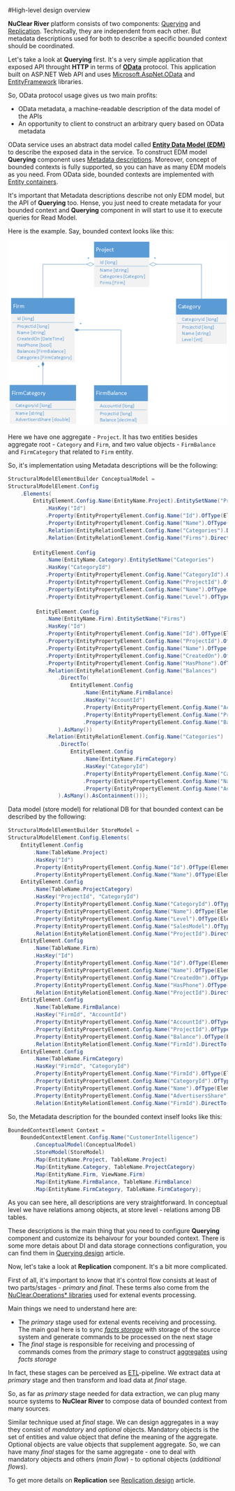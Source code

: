 #High-level design overview

**NuClear River** platform consists of two components: [Querying](../terms.md) and [Replication](../terms.md). Technically, they are independent from each other. But metadata descriptions used for both to describe a specific bounded context should be coordinated.

Let's take a look at **Querying** first. It's a very simple application that exposed API throught **HTTP** in terms of [**OData**](http://www.odata.org/) protocol. This application built on ASP.NET Web API and uses [Microsoft.AspNet.OData](https://www.nuget.org/packages/Microsoft.AspNet.OData/) and [EntityFramework](https://www.nuget.org/packages/EntityFramework) libraries.

So, OData protocol usage gives us two main profits:

* OData metadata, a machine-readable description of the data model of the APIs
* An opportunity to client to construct an arbitrary query based on OData metadata

OData service uses an abstract data model called [**Entity Data Model (EDM)**](https://msdn.microsoft.com/library/ee382825.aspx) to describe the exposed data in the service. To construct EDM model **Querying** component uses [Metadata descriptions](../terms.md). Moreover, concept of bounded contexts is fully supported, so you can have as many EDM models as you need. From OData side, bounded contexts are implemented with [Entity containers](http://docs.oasis-open.org/odata/odata/v4.0/errata02/os/complete/part3-csdl/odata-v4.0-errata02-os-part3-csdl-complete.html#_Toc406398024).

It's important that Metadata descriptions describe not only EDM model, but the API of **Querying** too. Hense, you just need to create metadata for your bounded context and **Querying** component in will start to use it to execute queries for Read Model.

Here is the example. Say, bounded context looks like this:

![image](../diagrams/conceptual-model-example.png)

Here we have one aggregate - `Project`. It has two entities besides aggregate root - `Category` and `Firm`, and two value objects - `FirmBalance` and `FirmCategory` that related to `Firm` entity.

So, it's implementation using Metadata descriptions will be the following:


```csharp
StructuralModelElementBuilder ConceptualModel =
StructuralModelElement.Config
    .Elements(
    	EntityElement.Config.Name(EntityName.Project).EntitySetName("Projects")
            .HasKey("Id")
            .Property(EntityPropertyElement.Config.Name("Id").OfType(ElementaryTypeKind.Int64))
            .Property(EntityPropertyElement.Config.Name("Name").OfType(ElementaryTypeKind.String))
            .Relation(EntityRelationElement.Config.Name("Categories").DirectTo(EntityElement.Config.Name(EntityName.Category)).AsMany().AsContainment())
            .Relation(EntityRelationElement.Config.Name("Firms").DirectTo(EntityElement.Config.Name(EntityName.Firm)).AsMany().AsContainment()),

        EntityElement.Config
        	.Name(EntityName.Category).EntitySetName("Categories")
            .HasKey("CategoryId")
            .Property(EntityPropertyElement.Config.Name("CategoryId").OfType(ElementaryTypeKind.Int64))
            .Property(EntityPropertyElement.Config.Name("ProjectId").OfType(ElementaryTypeKind.Int64))
            .Property(EntityPropertyElement.Config.Name("Name").OfType(ElementaryTypeKind.String))
            .Property(EntityPropertyElement.Config.Name("Level").OfType(ElementaryTypeKind.Int32)),

         EntityElement.Config
         	.Name(EntityName.Firm).EntitySetName("Firms")
	        .HasKey("Id")
	        .Property(EntityPropertyElement.Config.Name("Id").OfType(ElementaryTypeKind.Int64))
	        .Property(EntityPropertyElement.Config.Name("ProjectId").OfType(ElementaryTypeKind.Int64))
	        .Property(EntityPropertyElement.Config.Name("Name").OfType(ElementaryTypeKind.String))
	        .Property(EntityPropertyElement.Config.Name("CreatedOn").OfType(ElementaryTypeKind.DateTimeOffset))
	        .Property(EntityPropertyElement.Config.Name("HasPhone").OfType(ElementaryTypeKind.Boolean))
	        .Relation(EntityRelationElement.Config.Name("Balances")
	            .DirectTo(
	                EntityElement.Config
	                	.Name(EntityName.FirmBalance)
	                    .HasKey("AccountId")
	                    .Property(EntityPropertyElement.Config.Name("AccountId").OfType(ElementaryTypeKind.Int64))
	                    .Property(EntityPropertyElement.Config.Name("ProjectId").OfType(ElementaryTypeKind.Int64))
	                    .Property(EntityPropertyElement.Config.Name("Balance").OfType(ElementaryTypeKind.Decimal))
	            ).AsMany())
 	        .Relation(EntityRelationElement.Config.Name("Categories")
	            .DirectTo(
	                EntityElement.Config
	                	.Name(EntityName.FirmCategory)
	                    .HasKey("CategoryId")
	                    .Property(EntityPropertyElement.Config.Name("CategoryId").OfType(ElementaryTypeKind.Int64))
	                    .Property(EntityPropertyElement.Config.Name("Name").OfType(ElementaryTypeKind.String))
	                    .Property(EntityPropertyElement.Config.Name("AdvertisersShare").OfType(ElementaryTypeKind.Double))
	            ).AsMany().AsContainment()));
```

Data model (store model) for relational DB for that bounded context can be described by the following:

```csharp
StructuralModelElementBuilder StoreModel =
StructuralModelElement.Config.Elements(
	EntityElement.Config
		.Name(TableName.Project)
		.HasKey("Id")
		.Property(EntityPropertyElement.Config.Name("Id").OfType(ElementaryTypeKind.Int64))
		.Property(EntityPropertyElement.Config.Name("Name").OfType(ElementaryTypeKind.String)),
	EntityElement.Config
		.Name(TableName.ProjectCategory)
		.HasKey("ProjectId", "CategoryId")
		.Property(EntityPropertyElement.Config.Name("CategoryId").OfType(ElementaryTypeKind.Int64))
		.Property(EntityPropertyElement.Config.Name("Name").OfType(ElementaryTypeKind.String))
		.Property(EntityPropertyElement.Config.Name("Level").OfType(ElementaryTypeKind.Int32))
		.Property(EntityPropertyElement.Config.Name("SalesModel").OfType(ElementaryTypeKind.Int32))
		.Relation(EntityRelationElement.Config.Name("ProjectId").DirectTo(EntityElement.Config.Name(TableName.Project)).AsOne()),
	EntityElement.Config
		.Name(TableName.Firm)
		.HasKey("Id")
		.Property(EntityPropertyElement.Config.Name("Id").OfType(ElementaryTypeKind.Int64))
		.Property(EntityPropertyElement.Config.Name("Name").OfType(ElementaryTypeKind.String))
		.Property(EntityPropertyElement.Config.Name("CreatedOn").OfType(ElementaryTypeKind.DateTimeOffset))
		.Property(EntityPropertyElement.Config.Name("HasPhone").OfType(ElementaryTypeKind.Boolean))
		.Relation(EntityRelationElement.Config.Name("ProjectId").DirectTo(EntityElement.Config.Name(TableName.Project)).AsOne())
	EntityElement.Config
		.Name(TableName.FirmBalance)
		.HasKey("FirmId", "AccountId")
		.Property(EntityPropertyElement.Config.Name("AccountId").OfType(ElementaryTypeKind.Int64))
		.Property(EntityPropertyElement.Config.Name("ProjectId").OfType(ElementaryTypeKind.Int64))
		.Property(EntityPropertyElement.Config.Name("Balance").OfType(ElementaryTypeKind.Decimal))
		.Relation(EntityRelationElement.Config.Name("FirmId").DirectTo(EntityElement.Config.Name(TableName.Firm)).AsOne()),
	EntityElement.Config
		.Name(TableName.FirmCategory)
		.HasKey("FirmId", "CategoryId")
		.Property(EntityPropertyElement.Config.Name("FirmId").OfType(ElementaryTypeKind.Int64))
		.Property(EntityPropertyElement.Config.Name("CategoryId").OfType(ElementaryTypeKind.Int64))
		.Property(EntityPropertyElement.Config.Name("Name").OfType(ElementaryTypeKind.String))
		.Property(EntityPropertyElement.Config.Name("AdvertisersShare").OfType(ElementaryTypeKind.Double))
		.Relation(EntityRelationElement.Config.Name("FirmId").DirectTo(EntityElement.Config.Name(TableName.Firm)).AsOne());
```

So, the Metadata description for the bounded context inself looks like this:

```csharp
BoundedContextElement Context =
	BoundedContextElement.Config.Name("CustomerIntelligence")
		.ConceptualModel(ConceptualModel)
		.StoreModel(StoreModel)
		.Map(EntityName.Project, TableName.Project)
		.Map(EntityName.Category, TableName.ProjectCategory)
		.Map(EntityName.Firm, ViewName.Firm)
		.Map(EntityName.FirmBalance, TableName.FirmBalance)
		.Map(EntityName.FirmCategory, TableName.FirmCategory);
```

As you can see here, all descriptions are very straightforward. In conceptual level we have relations among objects, at store level - relations among DB tables. 

These descriptions is the main thing that you need to configure **Querying** component and customize its behaivour for your bounded context. There is some more detais about DI and data storage connections configuration, you can find them in [Querying design](querying-design.md) article.

Now, let's take a look at **Replication** component. It's a bit more complicated. 

First of all, it's important to know that it's control flow consists at least of two parts/stages - _primary_ and _final_. These terms also come from the [NuClear.Operations* libraries](../dependencies/nuclear-operations-libraries.md) used for extenal events processing.

Main things we need to understand here are:
* The _primary_ stage used for extenal events receiving and processing. The main goal here is to sync [_facts storage_](../terms.md) with storage of the source system and generate commands to be processed on the next stage
* The _final_ stage is responsible for receiving and processing of commands comes from the _primary_ stage to construct [aggregates](../terms.md) using _facts storage_

In fact, these stages can be perceived as [ETL](https://en.wikipedia.org/wiki/Extract,_transform,_load)-pipeline. We extract data at _primary_ stage and then transform and load data at _final_ stage.

So, as far as _primary_ stage needed for data extraction, we can plug many source systems to **NuClear River** to compose data of bounded context from many sources.

Similar technique used at _final_ stage. We can design aggregates in a way they consist of _mandatory_ and _optional_ objects. Mandatory objects is the set of entities and value object that define the meaning of the aggregate. Optional objects are value objects that supplement aggregate. So, we can have many _final_ stages for the same aggregate - one to deal with mandatory objects and others (_main flow_) - to optional objects (_additional flows_). 

To get more details on **Replication** see [Replication design](replication-design.md) article.
